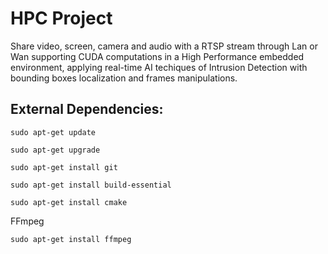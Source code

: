 # HPC Project

Share video, screen, camera and audio with a RTSP stream through Lan or Wan supporting CUDA computations in a High Performance embedded environment, applying real-time AI techiques of Intrusion Detection with bounding boxes localization and frames manipulations.

## External Dependencies:

`sudo apt-get update`

`sudo apt-get upgrade`

`sudo apt-get install git`

`sudo apt-get install build-essential`

`sudo apt-get install cmake`

FFmpeg

`sudo apt-get install ffmpeg`
